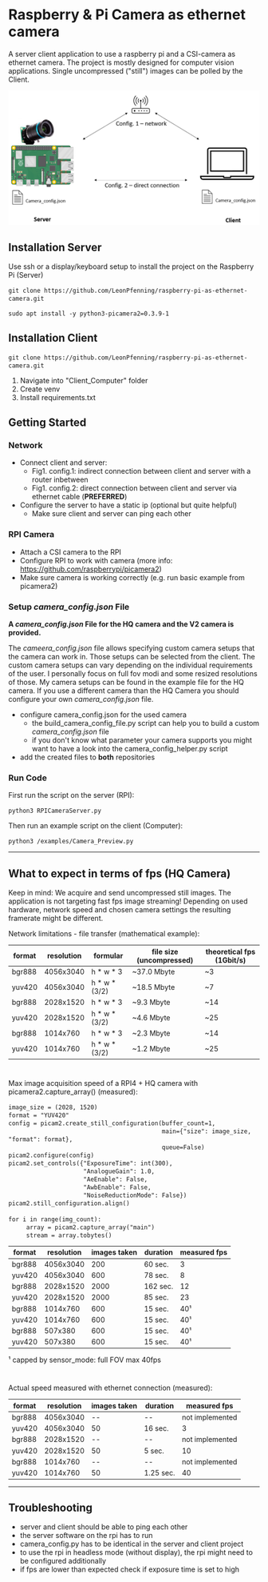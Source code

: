 # Raspberry & Pi Camera as ethernet camera
A server client application to use a raspberry pi and a CSI-camera as ethernet camera. The project is mostly designed for computer vision applications. Single uncompressed ("still") images can be polled by the Client.



![](Doc/Overview.png)

## Installation Server
Use ssh or a display/keyboard setup to install the project on the Raspberry Pi (Server)
```
git clone https://github.com/LeonPfenning/raspberry-pi-as-ethernet-camera.git
```

```
sudo apt install -y python3-picamera2=0.3.9-1
```

## Installation Client

```
git clone https://github.com/LeonPfenning/raspberry-pi-as-ethernet-camera.git
```
1. Navigate into "Client_Computer" folder
2. Create venv
3. Install requirements.txt

## Getting Started
### Network
- Connect client and server:
  - Fig1. config.1: indirect connection between client and server with a router inbetween
  - Fig1. config.2: direct connection between client and server via ethernet cable (**PREFERRED**)
- Configure the server to have a static ip (optional but quite helpful)
  - Make sure client and server can ping each other
  
### RPI Camera
- Attach a CSI camera to the RPI 
- Configure RPI to work with camera (more info: https://github.com/raspberrypi/picamera2)
- Make sure camera is working correctly (e.g. run basic example from picamera2)

### Setup _camera_config.json_ File
**A _camera_config.json_ File for the HQ camera and the V2 camera is provided.**

The _cameera_config.json_ file allows specifying custom camera setups that the camera can work in. Those setups can be selected from the client.
The custom camera setups can vary depending on the individual requirements of the user. I personally focus on  full fov modi and some resized resolutions of those.
My camera setups can be found in the example file for the HQ camera. If you use a different camera than the HQ Camera you should configure your own _camera_config.json_ file.
- configure camera_config.json for the used camera
  - the build_camera_config_file.py script can help you to build a custom _camera_config.json_ file
  - if you don't know what parameter your camera supports you might want to have a look into the camera_config_helper.py script
- add the created files to **both** repositories

### Run Code
First run the script on the server (RPI):
```
python3 RPICameraServer.py
```

Then run an example script on the client (Computer):
```
python3 /examples/Camera_Preview.py
```

___
## What to expect in terms of fps (HQ Camera)
Keep in mind: We acquire and send uncompressed still images. The application is not targeting fast fps image streaming!
Depending on used hardware, network speed and chosen camera settings the resulting framerate might be different.

Network limitations - file transfer (mathematical example):

format  | resolution | formular      | file size (uncompressed) | theoretical fps (1Gbit/s)   | 
------- |------------|---------------|--------------------------|-----------------------------|
bgr888  | 4056x3040  | h * w * 3     | ~37.0 Mbyte              | ~3                          |
yuv420  | 4056x3040  | h * w * (3/2) | ~18.5 Mbyte              | ~7                          |
bgr888  | 2028x1520  | h * w * 3     | ~9.3 Mbyte               | ~14                         |
yuv420  | 2028x1520  | h * w * (3/2) | ~4.6 Mbyte               | ~25                         |
bgr888  | 1014x760   | h * w * 3     | ~2.3 Mbyte               | ~14                         |
yuv420  | 1014x760   | h * w * (3/2) | ~1.2 Mbyte               | ~25                         |
#

Max image acquisition speed of a RPI4 + HQ camera with picamera2.capture_array() (measured):

```
image_size = (2028, 1520)
format = "YUV420"
config = picam2.create_still_configuration(buffer_count=1,
                                           main={"size": image_size, "format": format},
                                           queue=False)
picam2.configure(config)
picam2.set_controls({"ExposureTime": int(300),
                     "AnalogueGain": 1.0,
                     "AeEnable": False,
                     "AwbEnable": False,
                     "NoiseReductionMode": False})
picam2.still_configuration.align()

for i in range(img_count):
     array = picam2.capture_array("main")
     stream = array.tobytes()

```

format  | resolution | images taken | duration | measured fps | 
------- |------------|--------------|----------|--------------|
bgr888  | 4056x3040  | 200          | 60 sec.  | 3            |
yuv420  | 4056x3040  | 600          | 78 sec.  | 8            |
bgr888  | 2028x1520  | 2000         | 162 sec. | 12           |
yuv420  | 2028x1520  | 2000         | 85 sec.  | 23           |
bgr888  | 1014x760   | 600          | 15 sec.  | 40¹          |
yuv420  | 1014x760   | 600          | 15 sec.  | 40¹          |
bgr888  | 507x380    | 600          | 15 sec.  | 40¹          |
yuv420  | 507x380    | 600          | 15 sec.  | 40¹          |
¹ capped by sensor_mode: full FOV max 40fps
#

Actual speed measured with ethernet connection (measured):

format  | resolution  | images taken | duration  | measured fps     |
------- |-------------|--------------|-----------|------------------|
bgr888  | 4056x3040   | --           | --        | not implemented  |
yuv420  | 4056x3040   | 50           | 16 sec.   | 3                |
bgr888  | 2028x1520   | --           | --        | not implemented  |
yuv420  | 2028x1520   | 50           | 5 sec.    | 10               |
bgr888  | 1014x760    | --           | --        | not implemented  |
yuv420  | 1014x760    | 50           | 1.25 sec. | 40               |

___
## Troubleshooting
- server and client should be able to ping each other
- the server software on the rpi has to run
- camera_config.py has to be identical in the server and client project
- to use the rpi in headless mode (without display), the rpi might need to be configured additionally
- if fps are lower than expected check if exposure time is set to high
